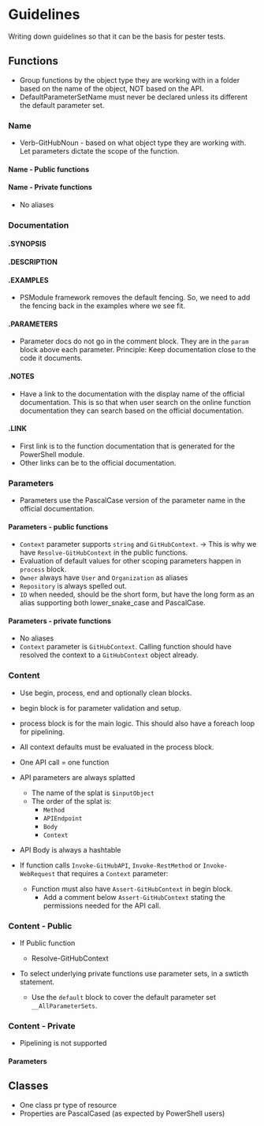 # Guidelines

Writing down guidelines so that it can be the basis for pester tests.

## Functions

- Group functions by the object type they are working with in a folder based on the name of the object, NOT based on the API.
- DefaultParameterSetName must never be declared unless its different the default parameter set.

### Name

- Verb-GitHubNoun - based on what object type they are working with. Let parameters dictate the scope of the function.

#### Name - Public functions

#### Name - Private functions

- No aliases

### Documentation

#### .SYNOPSIS

#### .DESCRIPTION

#### .EXAMPLES

- PSModule framework removes the default fencing. So, we need to add the fencing back in the examples where we see fit.

#### .PARAMETERS

- Parameter docs do not go in the comment block. They are in the `param` block above each parameter.
  Principle: Keep documentation close to the code it documents.

#### .NOTES

- Have a link to the documentation with the display name of the official documentation. This is so that when user search on the online
function documentation they can search based on the official documentation.

#### .LINK

- First link is to the function documentation that is generated for the PowerShell module.
- Other links can be to the official documentation.

### Parameters

- Parameters use the PascalCase version of the parameter name in the official documentation.

#### Parameters - public functions

- `Context` parameter supports `string` and `GitHubContext`. -> This is why we have `Resolve-GitHubContext` in the public functions.
- Evaluation of default values for other scoping parameters happen in `process` block.
- `Owner` always have `User` and `Organization` as aliases
- `Repository` is always spelled out.
- `ID` when needed, should be the short form, but have the long form as an alias supporting both lower_snake_case and PascalCase.

#### Parameters - private functions

- No aliases
- `Context` parameter is `GitHubContext`. Calling function should have resolved the context to a `GitHubContext` object already.

### Content

- Use begin, process, end and optionally clean blocks.
- begin block is for parameter validation and setup.
- process block is for the main logic. This should also have a foreach loop for pipelining.
- All context defaults must be evaluated in the process block.
- One API call = one function
- API parameters are always splatted
  - The name of the splat is `$inputObject`
  - The order of the splat is:
    - `Method`
    - `APIEndpoint`
    - `Body`
    - `Context`
- API Body is always a hashtable

- If function calls `Invoke-GitHubAPI`, `Invoke-RestMethod` or `Invoke-WebRequest` that requires a `Context` parameter:
  - Function must also have `Assert-GitHubContext` in begin block.
    - Add a comment below `Assert-GitHubContext` stating the permissions needed for the API call.

### Content - Public

- If Public function
  - Resolve-GitHubContext

- To select underlying private functions use parameter sets, in a swticth statement.
  - Use the `default` block to cover the default parameter set `__AllParameterSets`.

### Content - Private

- Pipelining is not supported

#### Parameters







## Classes

- One class pr type of resource
- Properties are PascalCased (as expected by PowerShell users)

